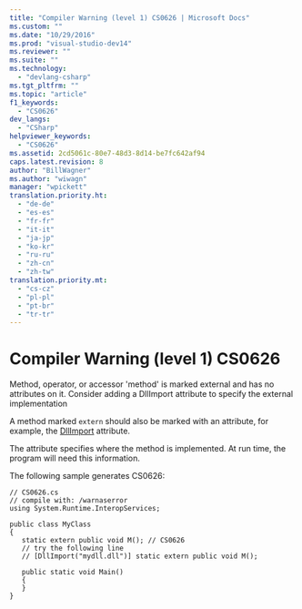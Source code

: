 ```yaml
---
title: "Compiler Warning (level 1) CS0626 | Microsoft Docs"
ms.custom: ""
ms.date: "10/29/2016"
ms.prod: "visual-studio-dev14"
ms.reviewer: ""
ms.suite: ""
ms.technology: 
  - "devlang-csharp"
ms.tgt_pltfrm: ""
ms.topic: "article"
f1_keywords: 
  - "CS0626"
dev_langs: 
  - "CSharp"
helpviewer_keywords: 
  - "CS0626"
ms.assetid: 2cd5061c-80e7-48d3-8d14-be7fc642af94
caps.latest.revision: 8
author: "BillWagner"
ms.author: "wiwagn"
manager: "wpickett"
translation.priority.ht: 
  - "de-de"
  - "es-es"
  - "fr-fr"
  - "it-it"
  - "ja-jp"
  - "ko-kr"
  - "ru-ru"
  - "zh-cn"
  - "zh-tw"
translation.priority.mt: 
  - "cs-cz"
  - "pl-pl"
  - "pt-br"
  - "tr-tr"
---
```

# Compiler Warning (level 1) CS0626
Method, operator, or accessor 'method' is marked external and has no attributes on it. Consider adding a DllImport attribute to specify the external implementation  
  
 A method marked `extern` should also be marked with an attribute, for example, the [DllImport](frlrfSystemRuntimeInteropServicesDllImportAttributeClassTopic) attribute.  
  
 The attribute specifies where the method is implemented. At run time, the program will need this information.  
  
 The following sample generates CS0626:  
  
```  
// CS0626.cs  
// compile with: /warnaserror  
using System.Runtime.InteropServices;  
  
public class MyClass  
{  
   static extern public void M(); // CS0626  
   // try the following line  
   // [DllImport("mydll.dll")] static extern public void M();  
  
   public static void Main()  
   {  
   }  
}  
```